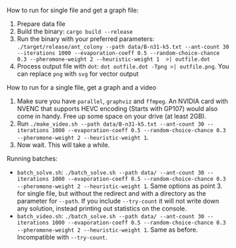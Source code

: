 How to run for single file and get a graph file:
1. Prepare data file
2. Build the binary: `cargo build --release`
3. Run the binary with your preferred parameters: `./target/release/ant_colony --path data/B-n31-k5.txt --ant-count 30 --iterations 1000 --evaporation-coeff 0.5 --random-choice-chance 0.3 --pheromone-weight 2 --heuristic-weight 1  >| outfile.dot`
4. Process output file with `dot`: `dot outfile.dot -Tpng >| outfile.png`. You can replace `png` with `svg` for vector output

How to run for a single file, get a graph and a video
1. Make sure you have `parallel`, `graphviz` and `ffmpeg`. An NVIDIA card with NVENC that supports HEVC encoding (Starts with GP107) would also come in handy. Free up some space on your drive (at least 2GB).
2. Run `./make_video.sh --path data/B-n31-k5.txt --ant-count 30 --iterations 1000 --evaporation-coeff 0.5 --random-choice-chance 0.3 --pheromone-weight 2 --heuristic-weight 1`.
3. Now wait. This will take a while. 

Running batches:
* `batch_solve.sh`: `./batch_solve.sh --path data/ --ant-count 30 --iterations 1000 --evaporation-coeff 0.5 --random-choice-chance 0.3 --pheromone-weight 2 --heuristic-weight 1`. Same options as point 3. for single file, but without the redirect and with a directory as the parameter for `--path`. If you include `--try-count` it will not write down any solution, instead printing out statistics on the console.
* `batch_video.sh`: `./batch_solve.sh --path data/ --ant-count 30 --iterations 1000 --evaporation-coeff 0.5 --random-choice-chance 0.3 --pheromone-weight 2 --heuristic-weight 1`. Same as before. Incompatible with `--try-count`.